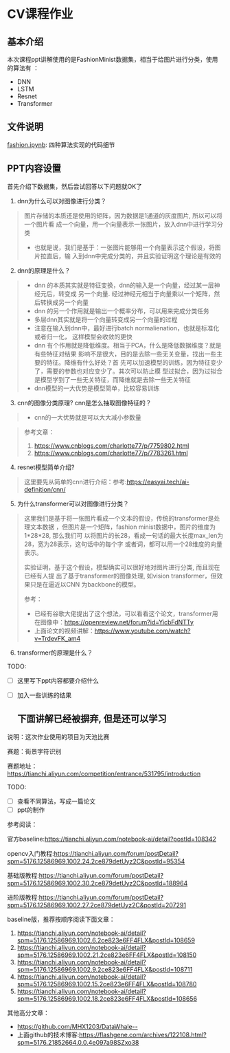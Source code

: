 # CV课程作业

## 基本介绍

本次课程ppt讲解使用的是FashionMinist数据集，相当于给图片进行分类，使用的算法有
：
- DNN
- LSTM
- Resnet
- Transformer

## 文件说明

[fashion.ipynb](./fashion.ipynb): 四种算法实现的代码细节

## PPT内容设置

首先介绍下数据集，然后尝试回答以下问题就OK了

1. dnn为什么可以对图像进行分类？

> 图片存储的本质还是使用的矩阵，因为数据是1通道的灰度图片, 所以可以将一个图片看
> 成一个向量，用一个向量表示一张图片，放入dnn中进行学习分类
> - 也就是说，我们是基于：一张图片能够用一个向量表示这个假设，将图片拉直后，输
>   入到dnn中完成分类的，并且实验证明这个理论是有效的

2. dnn的原理是什么？

> - dnn 的本质其实就是特征变换，dnn的输入是一个向量，经过某一层神经元后，转变成
> 另一个向量. 经过神经元相当于向量乘以一个矩阵，然后转换成另一个向量
> - dnn 的另一个作用就是输出一个概率分布，可以用来完成分类任务
> - 多层dnn其实就是将一个向量转变成另一个向量的过程
> - 注意在输入到dnn中，最好进行batch normalienation，也就是标准化或者归一化，
>   这样模型会收敛的更快
> - dnn 有个作用就是降低维度。相当于PCA，什么是降低数据维度？就是有些特征对结果
> 影响不是很大，目的是去除一些无关变量，找出一些主要的特征。降维有什么好处？首
> 先可以加速模型的训练，因为特征变少了，需要的参数也对应变少了。其次可以防止模
> 型过拟合，因为过拟合是模型学到了一些无关特征，而降维就是去除一些无关特征
> - dnn模型的一大优势是模型简单，比较容易训练

3. cnn的图像分类原理? cnn是怎么抽取图像特征的？

> - cnn的一大优势就是可以大大减小参数量

> 参考文章：
> 1. https://www.cnblogs.com/charlotte77/p/7759802.html
> 2. https://www.cnblogs.com/charlotte77/p/7783261.html
>
>
4. resnet模型简单介绍?

> 这里要先从简单的cnn进行介绍：参考:https://easyai.tech/ai-definition/cnn/
>
>

5. 为什么transformer可以对图像进行分类？

> 这里我们是基于将一张图片看成一个文本的假设，传统的transformer是处理文本数据
> ，但图片是一个矩阵，fashion minist数据中，图片的维度为1\*28\*28, 那么我们可
> 以将图片的长28，看成一句话的最大长度max_len为28，宽为28表示，这句话中的每个字
> 或者词，都可以用一个28维度的向量表示。
>
> 实验证明，基于这个假设，模型确实可以很好地对图片进行分类, 而且现在已经有人提
> 出了基于transformer的图像处理, 如vision transformer，但效果只是在逼近以CNN
> 为backbone的模型。
> 
> 参考：
> - 已经有谷歌大佬提出了这个想法，可以看看这个论文，transformer用在图像中：https://openreview.net/forum?id=YicbFdNTTy
> - 上面论文的视频讲解：https://www.youtube.com/watch?v=TrdevFK_am4

6. transformer的原理是什么？

>
>
>
>

TODO:

- [ ] 这里写下ppt内容都要介绍什么
- [ ] 加入一些训练的结果

  下面讲解已经被摒弃, 但是还可以学习
  ----
说明：这次作业使用的项目为天池比赛

赛题：街景字符识别

赛题地址：https://tianchi.aliyun.com/competition/entrance/531795/introduction

TODO:
- [ ] 查看不同算法，写成一篇论文
- [ ] ppt的制作

参考阅读：

官方baseline:https://tianchi.aliyun.com/notebook-ai/detail?postId=108342

opencv入门教程:https://tianchi.aliyun.com/forum/postDetail?spm=5176.12586969.1002.24.2ce879detUyz2C&postId=95354

基础版教程:https://tianchi.aliyun.com/forum/postDetail?spm=5176.12586969.1002.30.2ce879detUyz2C&postId=188964

进阶版教程:https://tianchi.aliyun.com/forum/postDetail?spm=5176.12586969.1002.27.2ce879detUyz2C&postId=207291

baseline版，推荐按顺序阅读下面文章：

1. https://tianchi.aliyun.com/notebook-ai/detail?spm=5176.12586969.1002.6.2ce823e6FF4FLX&postId=108659
2. https://tianchi.aliyun.com/notebook-ai/detail?spm=5176.12586969.1002.21.2ce823e6FF4FLX&postId=108150
3. https://tianchi.aliyun.com/notebook-ai/detail?spm=5176.12586969.1002.9.2ce823e6FF4FLX&postId=108711
4. https://tianchi.aliyun.com/notebook-ai/detail?spm=5176.12586969.1002.15.2ce823e6FF4FLX&postId=108780
5. https://tianchi.aliyun.com/notebook-ai/detail?spm=5176.12586969.1002.18.2ce823e6FF4FLX&postId=108656

其他高分文章：
- https://github.com/MHX1203/DataWhale--
- 上面github的技术博客:https://flashgene.com/archives/122108.html?spm=5176.21852664.0.0.4e097a98SZxo38
